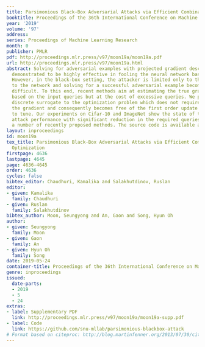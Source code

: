 ```yaml
---
title: Parsimonious Black-Box Adversarial Attacks via Efficient Combinatorial Optimization
booktitle: Proceedings of the 36th International Conference on Machine Learning
year: '2019'
volume: '97'
address: 
series: Proceedings of Machine Learning Research
month: 0
publisher: PMLR
pdf: http://proceedings.mlr.press/v97/moon19a/moon19a.pdf
url: http://proceedings.mlr.press/v97/moon19a.html
abstract: Solving for adversarial examples with projected gradient descent has been
  demonstrated to be highly effective in fooling the neural network based classifiers.
  However, in the black-box setting, the attacker is limited only to the query access
  to the network and solving for a successful adversarial example becomes much more
  difficult. To this end, recent methods aim at estimating the true gradient signal
  based on the input queries but at the cost of excessive queries. We propose an efficient
  discrete surrogate to the optimization problem which does not require estimating
  the gradient and consequently becomes free of the first order update hyperparameters
  to tune. Our experiments on Cifar-10 and ImageNet show the state of the art black-box
  attack performance with significant reduction in the required queries compared to
  a number of recently proposed methods. The source code is available at https://github.com/snu-mllab/parsimonious-blackbox-attack.
layout: inproceedings
id: moon19a
tex_title: Parsimonious Black-Box Adversarial Attacks via Efficient Combinatorial
  Optimization
firstpage: 4636
lastpage: 4645
page: 4636-4645
order: 4636
cycles: false
bibtex_editor: Chaudhuri, Kamalika and Salakhutdinov, Ruslan
editor:
- given: Kamalika
  family: Chaudhuri
- given: Ruslan
  family: Salakhutdinov
bibtex_author: Moon, Seungyong and An, Gaon and Song, Hyun Oh
author:
- given: Seungyong
  family: Moon
- given: Gaon
  family: An
- given: Hyun Oh
  family: Song
date: 2019-05-24
container-title: Proceedings of the 36th International Conference on Machine Learning
genre: inproceedings
issued:
  date-parts:
  - 2019
  - 5
  - 24
extras:
- label: Supplementary PDF
  link: http://proceedings.mlr.press/v97/moon19a/moon19a-supp.pdf
- label: Code
  link: https://github.com/snu-mllab/parsimonious-blackbox-attack
# Format based on citeproc: http://blog.martinfenner.org/2013/07/30/citeproc-yaml-for-bibliographies/
---
```

